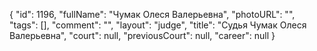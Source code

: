 {
    "id": 1196,
    "fullName": "Чумак Олеся Валерьевна",
    "photoURL": "",
    "tags": [],
    "comment": "",
    "layout": "judge",
    "title": "Судья Чумак Олеся Валерьевна",
    "court": null,
    "previousCourt": null,
    "career": null
}